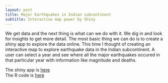 ```yaml
---
layout: post
title: Major Earthquakes in Indian subcontinent
subtitle: Interactive map power by Shiny
---
```


We get data and the next thing is what can we do with it. We dig in and look for insights to get more detail. The most basic thing we can do
is to create a shiny app to explore the data online. This time I thought of creating an interactive map to explore earthquake data in the
Indian subcontinent. A user can select a year and see where all the major earthquakes occured in that particular year with information 
like magnitude and deaths.

The shiny app is [here](https://loiyumba.shinyapps.io/india_quakes/)  
The R code is [here](https://gist.github.com/loiyumba/ba308734b7346f6b6269e9e4c88e6008)
